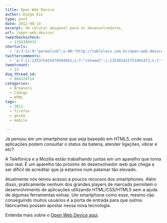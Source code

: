 ```yaml
---
title: Open Web Device
author: Diego Eis
type: post
date: 2012-08-14
excerpt: Um celular amigável para os desenvolvedores.
url: /open-web-device/
tweetbackscheck:
  - 1356388431
shorturls:
  - 'a:3:{s:9:"permalink";s:40:"http://tableless.com.br/open-web-device/";s:7:"tinyurl";s:26:"http://tinyurl.com/8nypcx4";s:4:"isgd";s:19:"http://is.gd/Mu5R3p";}'
twittercomments:
  - 'a:7:{i:235375425478594561;s:7:"retweet";i:235301415751401472;s:7:"retweet";i:235220638443388928;s:7:"retweet";i:235209485067640832;s:7:"retweet";i:238275634336501760;s:7:"retweet";i:238275129975664640;s:7:"retweet";i:250671278464319488;s:7:"retweet";}'
tweetcount:
  - 13
dsq_thread_id:
  - 804324714
categories:
  - Browsers
  - Código
  - HTML
tags:
  - 2012
  - firefox
  - gecko
  - mobile

---
```

Já pensou em um smartphone que seja baseado em HTML5, onde suas aplicações podem consultar o status da bateria, atender ligações, vibrar e etc?

A Telefônica e a Mozilla estão trabalhando juntas em um aparelho que torna isso real. É um aparelho tão próximo do desenvolvedor web que chega a ser difícil de acreditar que já estamos num patamar tão elevado. 

Atualmente nós temos acesso a poucos recursos dos smartphones. Além disso, praticamente nenhum dos grandes players de mercado permitem o desenvolvimento de aplicações utilizando HTML/CSS/HTML5 sem a ajuda de algumas ferramentas extras. Um smartphone como esse, mesmo não conseguindo muitos usuários é a porta de entrada para que outros fabricantes possam apostar nessa nova tecnologia.

Entenda mais sobre o [Open Web Device aqui][1].

 [1]: http://www.openwebdevice.com